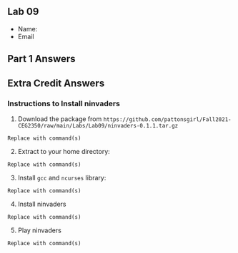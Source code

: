 ## Lab 09

- Name:
- Email

## Part 1 Answers

## Extra Credit Answers

### Instructions to Install ninvaders

1. Download the package from `https://github.com/pattonsgirl/Fall2021-CEG2350/raw/main/Labs/Lab09/ninvaders-0.1.1.tar.gz`

```
Replace with command(s)
```

2. Extract to your home directory:

```
Replace with command(s)
```

3. Install `gcc` and `ncurses` library:

```
Replace with command(s)
```

4. Install ninvaders

```
Replace with command(s)
```

5. Play ninvaders

```
Replace with command(s)
```

